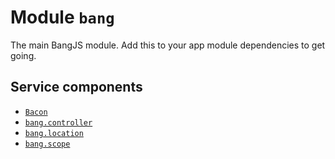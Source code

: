 # Module `bang`

The main BangJS module. Add this to your app module dependencies to get going.





## Service components

* [`Bacon`](Bacon.md)
* [`bang.controller`](bang.controller.md)
* [`bang.location`](bang.location.md)
* [`bang.scope`](bang.scope.md)
